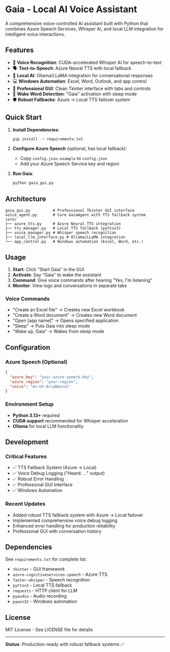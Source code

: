 # Gaia - Local AI Voice Assistant

A comprehensive voice-controlled AI assistant built with Python that combines Azure Speech Services, Whisper AI, and local LLM integration for intelligent voice interactions.

## Features

- 🎤 **Voice Recognition**: CUDA-accelerated Whisper AI for speech-to-text
- 🗣️ **Text-to-Speech**: Azure Neural TTS with local fallback
- 🤖 **Local AI**: Ollama/LLaMA integration for conversational responses
- 💻 **Windows Automation**: Excel, Word, Outlook, and app control
- 🎨 **Professional GUI**: Clean Tkinter interface with tabs and controls
- 🔧 **Wake Word Detection**: "Gaia" activation with sleep mode
- 🛡️ **Robust Fallbacks**: Azure → Local TTS failover system

## Quick Start

1. **Install Dependencies**:
   ```bash
   pip install -r requirements.txt
   ```

2. **Configure Azure Speech** (optional, has local fallback):
   - Copy `config.json.example` to `config.json`
   - Add your Azure Speech Service key and region

3. **Run Gaia**:
   ```bash
   python gaia_gui.py
   ```

## Architecture

```
gaia_gui.py          # Professional Tkinter GUI interface
voice_agent.py       # Core GaiaAgent with TTS fallback system
core/
├── azure_tts.py     # Azure Neural TTS integration
├── tts_manager.py   # Local TTS fallback (pyttsx3)
├── voice_manager.py # Whisper speech recognition
├── local_llm_interface.py # Ollama/LLaMA integration
└── app_control.py   # Windows automation (Excel, Word, etc.)
```

## Usage

1. **Start**: Click "Start Gaia" in the GUI
2. **Activate**: Say "Gaia" to wake the assistant
3. **Command**: Give voice commands after hearing "Yes, I'm listening"
4. **Monitor**: View logs and conversations in separate tabs

### Voice Commands

- "Create an Excel file" → Creates new Excel workbook
- "Create a Word document" → Creates new Word document
- "Open [app name]" → Opens specified application
- "Sleep" → Puts Gaia into sleep mode
- "Wake up, Gaia" → Wakes from sleep mode

## Configuration

### Azure Speech (Optional)
```json
{
  "azure_key": "your-azure-speech-key",
  "azure_region": "your-region",
  "voice": "en-US-AriaNeural"
}
```

### Environment Setup
- **Python 3.13+** required
- **CUDA support** recommended for Whisper acceleration
- **Ollama** for local LLM functionality

## Development

### Critical Features
- ✅ TTS Fallback System (Azure → Local)
- ✅ Voice Debug Logging ("Heard: ..." output)
- ✅ Robust Error Handling
- ✅ Professional GUI Interface
- ✅ Windows Automation

### Recent Updates
- Added robust TTS fallback system with Azure → Local failover
- Implemented comprehensive voice debug logging
- Enhanced error handling for production reliability
- Professional GUI with conversation history

## Dependencies

See `requirements.txt` for complete list:
- `tkinter` - GUI framework
- `azure-cognitiveservices-speech` - Azure TTS
- `faster-whisper` - Speech recognition
- `pyttsx3` - Local TTS fallback
- `requests` - HTTP client for LLM
- `pyaudio` - Audio recording
- `pywin32` - Windows automation

## License

MIT License - See LICENSE file for details

---

**Status**: Production-ready with robust fallback systems ✅
